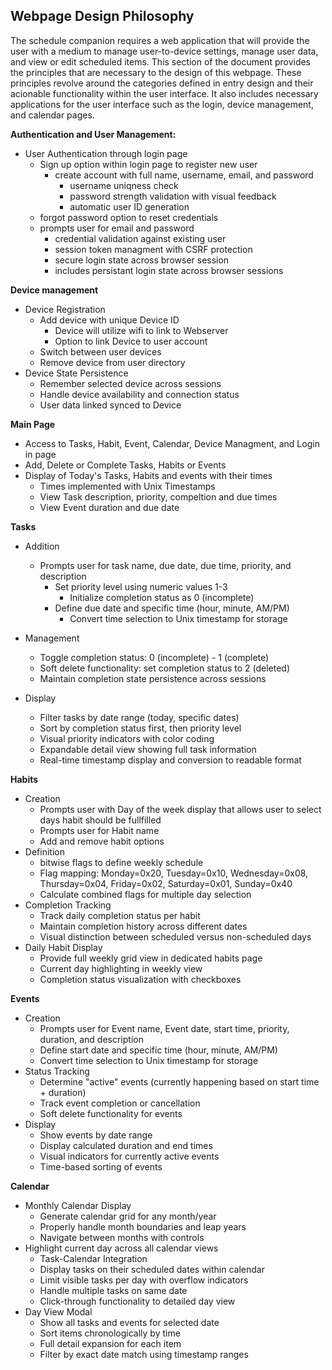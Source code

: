 ## Webpage Design Philosophy

The schedule companion requires a web application that will provide the user with a medium to manage user-to-device settings, manage user data, and view or edit scheduled items. This section of the document provides the principles that are necessary to the design of this webpage. These principles revolve around the categories defined in entry design and their acionable functionality within the user interface. It also includes necessary applications for the user interface such as the login, device management, and calendar pages. 


**Authentication and User Management:**

- User Authentication through login page
    - Sign up option within login page to register new user
        - create account with full name, username, email, and password
            - username uniqness check
            - password strength validation with visual feedback
            - automatic user ID generation 
    - forgot password option to reset credentials
    - prompts user for email and password 
        - credential validation against existing user
        - session token managment with CSRF protection
        - secure login state across browser session
        - includes persistant login state across browser sessions

**Device management**

- Device Registration
    - Add device with unique Device ID
        - Device will utilize wifi to link to Webserver
        - Option to link Device to user account
    - Switch between user devices 
    - Remove device from user directory
- Device State Persistence
    - Remember selected device across sessions
    - Handle device availability and connection status
    - User data linked synced to Device
    

**Main Page**

- Access to Tasks, Habit, Event, Calendar, Device Managment, and Login in page
- Add, Delete or Complete Tasks, Habits or Events
- Display of Today's Tasks, Habits and events with their times
    - Times implemented with Unix Timestamps
    - View Task description, priority, compeltion and due times
    - View Event duration and due date

**Tasks** 

- Addition
    - Prompts user for task name, due date, due time, priority, and description
        - Set priority level using numeric values 1-3
            - Initialize completion status as 0 (incomplete)
        - Define due date and specific time (hour, minute, AM/PM)
            - Convert time selection to Unix timestamp for storage

- Management
    - Toggle completion status: 0 (incomplete) - 1 (complete)
    - Soft delete functionality: set completion status to 2 (deleted)
    - Maintain completion state persistence across sessions
- Display
    - Filter tasks by date range (today, specific dates)
    - Sort by completion status first, then priority level
    - Visual priority indicators with color coding
    - Expandable detail view showing full task information
    - Real-time timestamp display and conversion to readable format

**Habits**

- Creation 
    - Prompts user with Day of the week display that allows user to select days habit should be fullfilled
    - Prompts user for Habit name
    - Add and remove habit options 
- Definition
    - bitwise flags to define weekly schedule
    - Flag mapping: Monday=0x20, Tuesday=0x10, Wednesday=0x08, Thursday=0x04, Friday=0x02, Saturday=0x01, Sunday=0x40
    - Calculate combined flags for multiple day selection
- Completion Tracking
    - Track daily completion status per habit
    - Maintain completion history across different dates
    - Visual distinction between scheduled versus non-scheduled days
- Daily Habit Display
    - Provide full weekly grid view in dedicated habits page
    - Current day highlighting in weekly view
    - Completion status visualization with checkboxes

**Events**

- Creation 
    - Prompts user for Event name, Event date, start time, priority, duration, and description
    - Define start date and specific time (hour, minute, AM/PM)
    - Convert time selection to Unix timestamp for storage
- Status Tracking
    - Determine "active" events (currently happening based on start time + duration)
    - Track event completion or cancellation
    - Soft delete functionality for events
- Display
    - Show events by date range
    - Display calculated duration and end times
    - Visual indicators for currently active events
    - Time-based sorting of events

**Calendar**

- Monthly Calendar Display
    - Generate calendar grid for any month/year
    - Properly handle month boundaries and leap years
    - Navigate between months with controls
- Highlight current day across all calendar views
    - Task-Calendar Integration
    - Display tasks on their scheduled dates within calendar
    - Limit visible tasks per day with overflow indicators
    - Handle multiple tasks on same date
    - Click-through functionality to detailed day view
- Day View Modal
    - Show all tasks and events for selected date
    - Sort items chronologically by time
    - Full detail expansion for each item
    - Filter by exact date match using timestamp ranges
